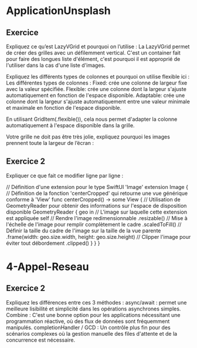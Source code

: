 # ApplicationUnsplash

## Exercice 

Expliquez ce qu’est LazyVGrid et pourquoi on l’utilise :
La LazyVGrid permet de créer des grilles avec un défilemment vertical. C'est un container fait pour faire des longues liste d'élément, c'est pourquoi il est approprié de l'utiliser dans la cas d'une liste d'images.


Expliquez les différents types de colonnes et pourquoi on utilise flexible ici :
Les différentes types de colonnes :
Fixed: crée une colonne de largeur fixe avec la valeur spécifiée.
Flexible: crée une colonne dont la largeur s'ajuste automatiquement en fonction de l'espace disponible.
Adaptable: crée une colonne dont la largeur s'ajuste automatiquement entre une valeur minimale et maximale en fonction de l'espace disponible.

En utilisant GridItem(.flexible()), cela nous permet d'adapter la colonne automatiquement à l'espace disponible dans la grille.

Votre grille ne doit pas être très jolie, expliquez pourquoi les images prennent toute la largeur de l’écran :


## Exercice 2

Expliquer ce que fait ce modifier ligne par ligne :

// Définition d'une extension pour le type SwiftUI 'Image'
extension Image {
    // Définition de la fonction 'centerCropped' qui retourne une vue générique conforme à 'View'
    func centerCropped() -> some View {
        // Utilisation de GeometryReader pour obtenir des informations sur l'espace de disposition disponible
        GeometryReader { geo in
            // L'image sur laquelle cette extension est appliquée
            self
                // Rendre l'image redimensionnable
                .resizable()
                // Mise à l'échelle de l'image pour remplir complètement le cadre
                .scaledToFill()
                // Définir la taille du cadre de l'image sur la taille de la vue parente
                .frame(width: geo.size.width, height: geo.size.height)
                // Clipper l'image pour éviter tout débordement
                .clipped()
        }
    }
}

# 4-Appel-Reseau

## Exercice 2

Expliquez les différences entre ces 3 méthodes :
async/await : permet une meilleure lisibilité et simplicité dans les opérations asynchrones simples.
Combine : C'est une bonne option pour les applications nécessitant une programmation réactive, où des flux de données sont fréquemment manipulés.
completionHandler / GCD :  Un contrôle plus fin pour des scénarios complexes où la gestion manuelle des files d'attente et de la concurrence est nécessaire.
